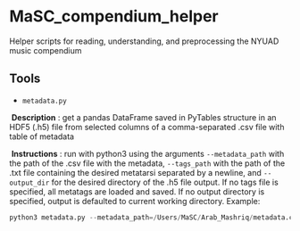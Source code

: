 # MaSC_compendium_helper
Helper scripts for reading, understanding, and preprocessing the NYUAD music compendium



## Tools



* `metadata.py`

​	**Description** : get a pandas DataFrame saved in PyTables structure in an HDF5 (.h5) file from selected columns of a comma-separated .csv file with table of metadata <br>

​	**Instructions** : run with python3 using the arguments `--metadata_path` with the path of the .csv file with the metadata, `--tags_path` with the path of the .txt file containing the desired metatarsi separated by a newline, and `--output_dir` for the desired directory of the .h5 file output. If no tags file is specified, all metatags are loaded and saved. If no output directory is specified, output is defaulted to current working directory. Example: <br> 

   ```python
   python3 metadata.py --metadata_path=/Users/MaSC/Arab_Mashriq/metadata.csv --tags_path=/Users/MaSC/Arab_Mashriq/tags.txt --ouput_path=/Users/MaSC/Arab_Mashriq
   ```


